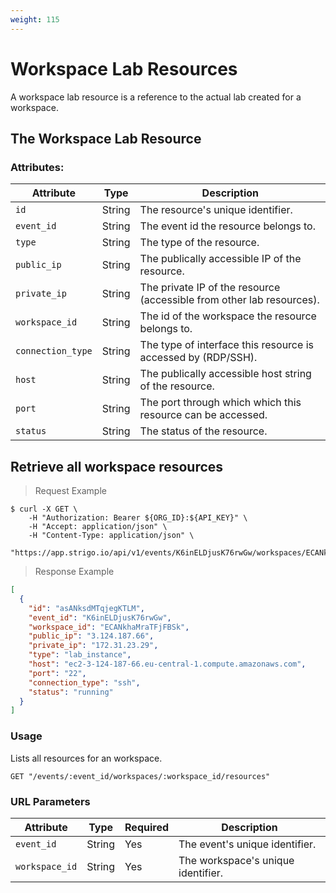 ```yaml
---
weight: 115
---
```



# Workspace Lab Resources

A workspace lab resource is a reference to the actual lab created for a workspace.

## The Workspace Lab Resource

### Attributes:

Attribute               | Type     | Description
---------               | -------  | -------
`id`                    | String   | The resource's unique identifier.
`event_id`              | String   | The event id the resource belongs to.
`type`                  | String   | The type of the resource.
`public_ip`             | String   | The publically accessible IP of the resource.
`private_ip`            | String   | The private IP of the resource (accessible from other lab resources).
`workspace_id`          | String   | The id of the workspace the resource belongs to.
`connection_type`       | String   | The type of interface this resource is accessed by (RDP/SSH).
`host`                  | String   | The publically accessible host string of the resource.
`port`                  | String   | The port through which which this resource can be accessed.
`status`                | String   | The status of the resource.


## Retrieve all workspace resources

> Request Example

```shell
$ curl -X GET \
    -H "Authorization: Bearer ${ORG_ID}:${API_KEY}" \
    -H "Accept: application/json" \
    -H "Content-Type: application/json" \
    "https://app.strigo.io/api/v1/events/K6inELDjusK76rwGw/workspaces/ECANkhaMraTFjFBSk/resources"
```

> Response Example

```json
[
  {
    "id": "asANksdMTqjegKTLM",
    "event_id": "K6inELDjusK76rwGw",
    "workspace_id": "ECANkhaMraTFjFBSk",
    "public_ip": "3.124.187.66",
    "private_ip": "172.31.23.29",
    "type": "lab_instance",
    "host": "ec2-3-124-187-66.eu-central-1.compute.amazonaws.com",
    "port": "22",
    "connection_type": "ssh",
    "status": "running"
  }
]
```

### Usage

Lists all resources for an workspace.

`GET "/events/:event_id/workspaces/:workspace_id/resources"`

### URL Parameters

Attribute      | Type    | Required | Description
---------      | ------- | -------  | -------
`event_id`     | String  | Yes      | The event's unique identifier.
`workspace_id` | String  | Yes      | The workspace's unique identifier.
